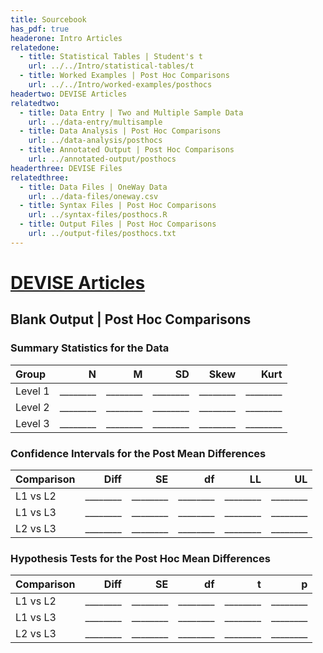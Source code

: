 ```yaml
---
title: Sourcebook
has_pdf: true
headerone: Intro Articles
relatedone:
  - title: Statistical Tables | Student's t
    url: ../../Intro/statistical-tables/t
  - title: Worked Examples | Post Hoc Comparisons
    url: ../../Intro/worked-examples/posthocs
headertwo: DEVISE Articles
relatedtwo:
  - title: Data Entry | Two and Multiple Sample Data
    url: ../data-entry/multisample
  - title: Data Analysis | Post Hoc Comparisons
    url: ../data-analysis/posthocs
  - title: Annotated Output | Post Hoc Comparisons
    url: ../annotated-output/posthocs
headerthree: DEVISE Files
relatedthree:
  - title: Data Files | OneWay Data
    url: ../data-files/oneway.csv
  - title: Syntax Files | Post Hoc Comparisons
    url: ../syntax-files/posthocs.R
  - title: Output Files | Post Hoc Comparisons
    url: ../output-files/posthocs.txt
---
```


# [DEVISE Articles](../index.md)

## Blank Output | Post Hoc Comparisons

### Summary Statistics for the Data

| Group   | N   | M   | SD  | Skew | Kurt |
|:--------|----:|----:|----:|-----:|-----:|
| Level 1 | ________ | ________ | ________ | ________ | ________ |
| Level 2 | ________ | ________ | ________ | ________ | ________ |
| Level 3 | ________ | ________ | ________ | ________ | ________ |

### Confidence Intervals for the Post Mean Differences

| Comparison | Diff | SE  | df  | LL  | UL  |
|:-----------|-----:|----:|----:|----:|----:|
| L1 vs L2   | ________ | ________ | ________ | ________ | ________ |
| L1 vs L3   | ________ | ________ | ________ | ________ | ________ |
| L2 vs L3   | ________ | ________ | ________ | ________ | ________ |

### Hypothesis Tests for the Post Hoc Mean Differences

| Comparison | Diff | SE  | df  | t   | p   |
|:-----------|-----:|----:|----:|----:|----:|
| L1 vs L2   | ________ | ________ | ________ | ________ | ________ |
| L1 vs L3   | ________ | ________ | ________ | ________ | ________ |
| L2 vs L3   | ________ | ________ | ________ | ________ | ________ |

